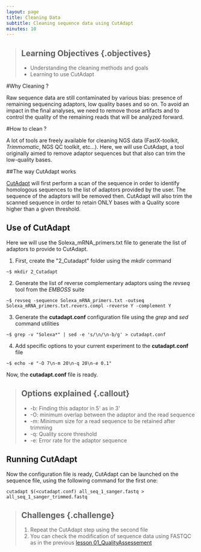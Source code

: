 ```yaml
---
layout: page
title: Cleaning Data
subtitle: Cleaning sequence data using CutAdapt
minutes: 10
---
```

> ## Learning Objectives {.objectives}
>
> * Understanding the cleaning methods and goals
> * Learning to use CutAdapt

#Why Cleaning ?

Raw sequence data are still contaminated by various bias: presence of remaining sequencing adaptors, low quality bases and so on. To avoid an impact in the final analyses, we need to remove those artifacts and to control the quality of the remaining reads that will be analyzed forward.

#How to clean ?

A lot of tools are freely available for cleaning NGS data (FastX-toolkit, *Trimmomatic*, NGS QC toolkit, etc...). Here, we will use CutAdapt, a tool originally aimed to remove adaptor sequences but that also can trim the low-quality bases.

##The way CutAdapt works

[CutAdapt][cutadaptLink] will first perform a scan of the sequence in order to identify homologous sequences to the list of adaptors provided by the user. The sequence of the adaptors will be removed then. CutAdapt will also trim the scanned sequence in order to retain ONLY bases with a Quality score higher than a given threshold.

## Use of CutAdapt

Here we will use the Solexa_mRNA_primers.txt file to generate the list of adaptors to provide to CutAdapt.

1. First, create the "2_Cutadapt" folder using the *mkdir* command
~~~{.bash}
~$ mkdir 2_Cutadapt
~~~
2. Generate the list of reverse complementary adaptors using the *revseq* tool from the *EMBOSS* suite
~~~{.bash}
~$ revseq -sequence Solexa_mRNA_primers.txt -outseq Solexa_mRNA_primers.txt.revers.compl -reverse Y -complement Y
~~~
3. Generate the **cutadapt.conf** configuration file using the *grep* and *sed* command utilities
~~~{.bash}
~$ grep -v "Solexa*" | sed -e 's/\n/\n-b/g' > cutadapt.conf
~~~
4. Add specific options to your current experiment to the **cutadapt.conf** file
~~~{.bash}
~$ echo -e "-O 7\n-m 20\n-q 20\n-e 0.1"
~~~

Now, the **cutadapt.conf** file is ready.

> ## Options explained {.callout}
>
> * -b: Finding this adaptor in 5' as in 3'
> * -O: minimum overlap between the adaptor and the read sequence
> * -m: Minimum size for a read sequence to be retained after trimming
> * -q: Quality score threshold
> * -e: Error rate for the adaptor sequence

## Running CutAdapt

Now the configuration file is ready, CutAdapt can be launched on the sequence file, using the following command for the first one:

~~~{.bash}
cutadapt $(<cutadapt.conf) all_seq_1_sanger.fastq > all_seq_1_sanger_trimmed.fastq
~~~

> ## Challenges {.challenge}
>
> 1. Repeat the CutAdapt step using the second file
> 2. You can check the modification of sequence data using FASTQC as in the previous [lesson 01_QualityAssessement][lessonO1NGS]

[cutadaptLink]: https://code.google.com/p/cutadapt/
[lessonO1NGS]: 01_QualityAssessment.md
